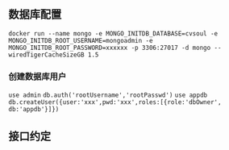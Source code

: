 ## 数据库配置
`docker run --name mongo -e MONGO_INITDB_DATABASE=cvsoul -e MONGO_INITDB_ROOT_USERNAME=mongoadmin -e MONGO_INITDB_ROOT_PASSWORD=xxxxxx -p 3306:27017 -d mongo --wiredTigerCacheSizeGB 1.5`

### 创建数据库用户
`use admin`
`db.auth('rootUsername','rootPasswd')`
`use appdb`
`db.createUser({user:'xxx',pwd:'xxx',roles:[{role:'dbOwner', db:'appdb'}]})`

## 接口约定
